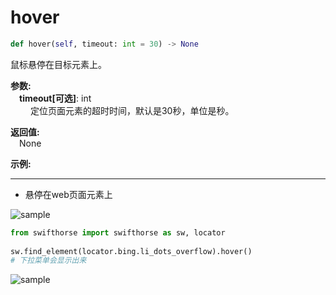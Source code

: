 # hover
```python
def hover(self, timeout: int = 30) -> None
```  

鼠标悬停在目标元素上。

**参数:**    
    &emsp;**timeout[可选]**: int  
        &emsp;&emsp; 定位页面元素的超时时间，默认是30秒，单位是秒。  

**返回值:**  
    &emsp;None

**示例:**
***
- 悬停在web页面元素上 
  
![sample](../../../img/hover_sample1.png)  

```python
from swifthorse import swifthorse as sw, locator
    
sw.find_element(locator.bing.li_dots_overflow).hover()
# 下拉菜单会显示出来
```
  
![sample](../../../img/hover_sample2.png) 